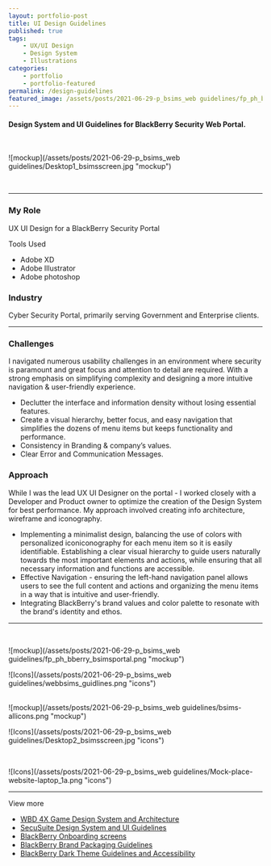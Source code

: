 ```yaml
---
layout: portfolio-post
title: UI Design Guidelines
published: true
tags:
    - UX/UI Design
    - Design System
    - Illustrations
categories:
    - portfolio
    - portfolio-featured
permalink: /design-guidelines
featured_image: /assets/posts/2021-06-29-p_bsims_web guidelines/fp_ph_bberry_bsimsportal.png
---
```


#### Design System and UI Guidelines for BlackBerry Security Web Portal. 
<br>

![mockup](/assets/posts/2021-06-29-p_bsims_web guidelines/Desktop1_bsimsscreen.jpg "mockup")<br>



<br>


_______________________________________________

<div class="row">
  <div class="col-sm-6" markdown="1">

### My Role

   UX UI Design for a BlackBerry Security Portal
   
   Tools Used 

   -  Adobe XD 
   -  Adobe Illustrator
   -  Adobe photoshop

  </div>

  <div class="col-sm-6" markdown="1">
   
### Industry

 Cyber Security Portal, primarily serving Government and Enterprise clients.
   
   
   
  </div>
</div>

_______________________________________________

<div class="row">
  <div class="col-sm-6" markdown="1">

### Challenges

 I navigated numerous usability challenges in an environment where security is paramount and great focus and attention to detail are required. With a strong emphasis on simplifying complexity and designing a more intuitive navigation & user-friendly experience. 


 - Declutter the interface and information density without losing essential features.
 - Create a visual hierarchy, better focus, and easy navigation that simplifies the dozens of menu items but keeps functionality and performance.
 - Consistency in Branding & company’s values.
 - Clear Error and Communication Messages.


  </div>

  <div class="col-sm-6" markdown="1">

 
 
   
### Approach

 While I was the lead UX UI Designer on the portal - I worked closely with a Developer and Product owner to optimize the creation of the Design System for best performance.
 My approach involved creating info architecture, wireframe and iconography.


 - Implementing a minimalist design, balancing the use of colors with personalized iconiconography for each menu item so it is easily identifiable. Establishing a clear visual hierarchy to guide users naturally towards the most important elements and actions, while ensuring that all necessary information and functions are accessible.
 - Effective Navigation - ensuring the left-hand navigation panel allows users to see the full content and actions and organizing the menu items in a way that is intuitive and user-friendly. 
 - Integrating BlackBerry's brand values and color palette to resonate with the brand's identity and ethos.
   
   
  </div>
</div>

_______________________________________________

 <br>

![mockup](/assets/posts/2021-06-29-p_bsims_web guidelines/fp_ph_bberry_bsimsportal.png "mockup")<br>


![Icons](/assets/posts/2021-06-29-p_bsims_web guidelines/webbsims_guidlines.png "icons")<br>
<br>

![mockup](/assets/posts/2021-06-29-p_bsims_web guidelines/bsims-allicons.png "mockup")

![Icons](/assets/posts/2021-06-29-p_bsims_web guidelines/Desktop2_bsimsscreen.jpg "icons")<br>

<br>

![Icons](/assets/posts/2021-06-29-p_bsims_web guidelines/Mock-place-website-laptop_1a.png "icons")<br>

____________________________________________

View more


- [WBD 4X Game Design System and Architecture](/wbd-4xhud)
- [SecuSuite Design System and UI Guidelines](/design-guidelines)
- [BlackBerry Onboarding screens](/empty-data)
- [BlackBerry Brand Packaging Guidelines](/bb-brand) 
- [BlackBerry Dark Theme Guidelines and Accessibility](/colour-accessibility) 